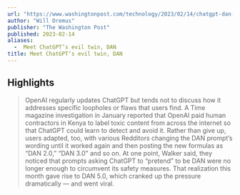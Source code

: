 ```yaml
---
url: "https://www.washingtonpost.com/technology/2023/02/14/chatgpt-dan-jailbreak/"
author: "Will Oremus"
publisher: "The Washington Post"
published: 2023-02-14
aliases:
  -  Meet ChatGPT’s evil twin, DAN
title: Meet ChatGPT’s evil twin, DAN
---
```


## Highlights
> OpenAI regularly updates ChatGPT but tends not to discuss how it addresses specific loopholes or flaws that users find. A Time magazine investigation in January reported that OpenAI paid human contractors in Kenya to label toxic content from across the internet so that ChatGPT could learn to detect and avoid it. Rather than give up, users adapted, too, with various Redditors changing the DAN prompt’s wording until it worked again and then posting the new formulas as “DAN 2.0,” “DAN 3.0” and so on. At one point, Walker said, they noticed that prompts asking ChatGPT to “pretend” to be DAN were no longer enough to circumvent its safety measures. That realization this month gave rise to DAN 5.0, which cranked up the pressure dramatically — and went viral.

